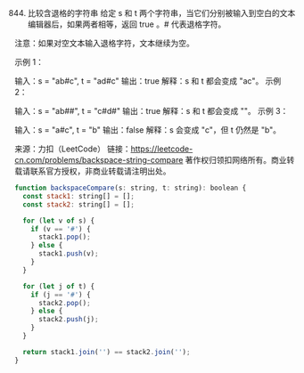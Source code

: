 844. 比较含退格的字符串
     给定 s 和 t 两个字符串，当它们分别被输入到空白的文本编辑器后，如果两者相等，返回 true 。# 代表退格字符。

注意：如果对空文本输入退格字符，文本继续为空。



示例 1：

输入：s = "ab#c", t = "ad#c"
输出：true
解释：s 和 t 都会变成 "ac"。
示例 2：

输入：s = "ab##", t = "c#d#"
输出：true
解释：s 和 t 都会变成 ""。
示例 3：

输入：s = "a#c", t = "b"
输出：false
解释：s 会变成 "c"，但 t 仍然是 "b"。

来源：力扣（LeetCode）
链接：https://leetcode-cn.com/problems/backspace-string-compare
著作权归领扣网络所有。商业转载请联系官方授权，非商业转载请注明出处。

```js
function backspaceCompare(s: string, t: string): boolean {
  const stack1: string[] = [];
  const stack2: string[] = [];

  for (let v of s) {
    if (v == '#') {
      stack1.pop();
    } else {
      stack1.push(v);
    }
  }

  for (let j of t) {
    if (j == '#') {
      stack2.pop();
    } else {
      stack2.push(j);
    }
  }

  return stack1.join('') == stack2.join('');
}
```
